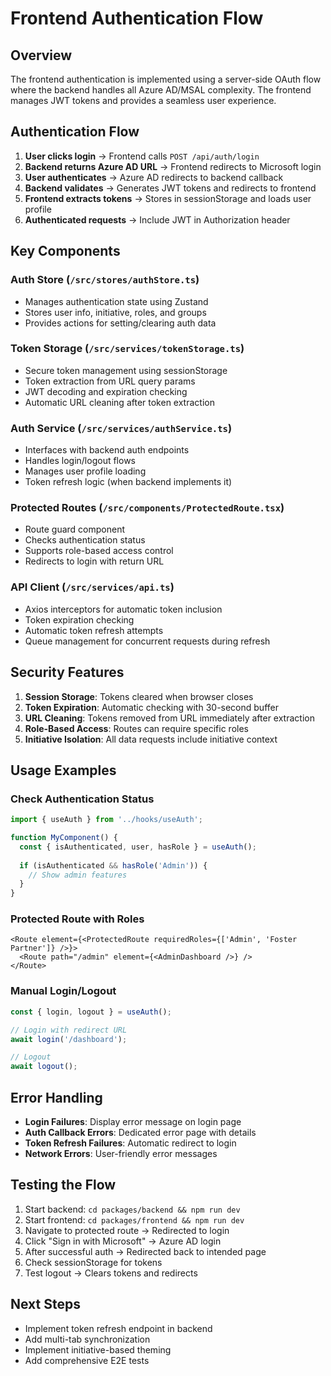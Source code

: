 # Frontend Authentication Flow

## Overview

The frontend authentication is implemented using a server-side OAuth flow where the backend handles all Azure AD/MSAL complexity. The frontend manages JWT tokens and provides a seamless user experience.

## Authentication Flow

1. **User clicks login** → Frontend calls `POST /api/auth/login`
2. **Backend returns Azure AD URL** → Frontend redirects to Microsoft login
3. **User authenticates** → Azure AD redirects to backend callback
4. **Backend validates** → Generates JWT tokens and redirects to frontend
5. **Frontend extracts tokens** → Stores in sessionStorage and loads user profile
6. **Authenticated requests** → Include JWT in Authorization header

## Key Components

### Auth Store (`/src/stores/authStore.ts`)
- Manages authentication state using Zustand
- Stores user info, initiative, roles, and groups
- Provides actions for setting/clearing auth data

### Token Storage (`/src/services/tokenStorage.ts`)
- Secure token management using sessionStorage
- Token extraction from URL query params
- JWT decoding and expiration checking
- Automatic URL cleaning after token extraction

### Auth Service (`/src/services/authService.ts`)
- Interfaces with backend auth endpoints
- Handles login/logout flows
- Manages user profile loading
- Token refresh logic (when backend implements it)

### Protected Routes (`/src/components/ProtectedRoute.tsx`)
- Route guard component
- Checks authentication status
- Supports role-based access control
- Redirects to login with return URL

### API Client (`/src/services/api.ts`)
- Axios interceptors for automatic token inclusion
- Token expiration checking
- Automatic token refresh attempts
- Queue management for concurrent requests during refresh

## Security Features

1. **Session Storage**: Tokens cleared when browser closes
2. **Token Expiration**: Automatic checking with 30-second buffer
3. **URL Cleaning**: Tokens removed from URL immediately after extraction
4. **Role-Based Access**: Routes can require specific roles
5. **Initiative Isolation**: All data requests include initiative context

## Usage Examples

### Check Authentication Status
```typescript
import { useAuth } from '../hooks/useAuth';

function MyComponent() {
  const { isAuthenticated, user, hasRole } = useAuth();
  
  if (isAuthenticated && hasRole('Admin')) {
    // Show admin features
  }
}
```

### Protected Route with Roles
```tsx
<Route element={<ProtectedRoute requiredRoles={['Admin', 'Foster Partner']} />}>
  <Route path="/admin" element={<AdminDashboard />} />
</Route>
```

### Manual Login/Logout
```typescript
const { login, logout } = useAuth();

// Login with redirect URL
await login('/dashboard');

// Logout
await logout();
```

## Error Handling

- **Login Failures**: Display error message on login page
- **Auth Callback Errors**: Dedicated error page with details
- **Token Refresh Failures**: Automatic redirect to login
- **Network Errors**: User-friendly error messages

## Testing the Flow

1. Start backend: `cd packages/backend && npm run dev`
2. Start frontend: `cd packages/frontend && npm run dev`
3. Navigate to protected route → Redirected to login
4. Click "Sign in with Microsoft" → Azure AD login
5. After successful auth → Redirected back to intended page
6. Check sessionStorage for tokens
7. Test logout → Clears tokens and redirects

## Next Steps

- Implement token refresh endpoint in backend
- Add multi-tab synchronization
- Implement initiative-based theming
- Add comprehensive E2E tests